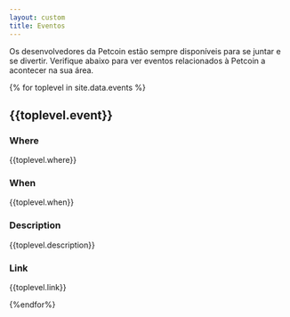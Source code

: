 ```yaml
---
layout: custom
title: Eventos
---
```


<div markdown="1" class="text-center container description">
Os desenvolvedores da Petcoin estão sempre disponíveis para se juntar e se divertir. Verifique abaixo para ver eventos relacionados à Petcoin a acontecer na sua área.
</div>

{% for toplevel in site.data.events %}

<div class="events">
    <div class="container full col-xs-12">
           <div class="info-block text-adapt">
                <div class="row">
                    <div class="col-xs-12">
                        <h2>{{toplevel.event}}</h2>
                        <h3>Where</h3>
                        <p>{{toplevel.where}}</p>
                        <h3>When</h3>
                        <p>{{toplevel.when}}</p>
                        <h3>Description</h3>
                        <p>{{toplevel.description}}</p>
                        <h3>Link</h3>
                        <a>{{toplevel.link}}</a>
                    </div>
                </div>
            </div>
    </div>
</div>

{%endfor%}